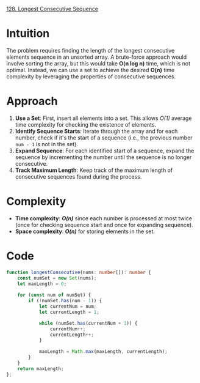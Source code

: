 [128. Longest Consecutive Sequence](https://leetcode.com/problems/longest-consecutive-sequence/)

# Intuition
The problem requires finding the length of the longest consecutive elements sequence in an unsorted array. A brute-force approach would involve sorting the array, but this would take **O(n log n)** time, which is not optimal. Instead, we can use a set to achieve the desired **O(n)** time complexity by leveraging the properties of consecutive sequences.

# Approach
1. **Use a Set**: First, insert all elements into a set. This allows *O(1)* average time complexity for checking the existence of elements.
2. **Identify Sequence Starts**: Iterate through the array and for each number, check if it's the start of a sequence (i.e., the previous number `num - 1` is not in the set).
3. **Expand Sequence**: For each identified start of a sequence, expand the sequence by incrementing the number until the sequence is no longer consecutive.
4. **Track Maximum Length**: Keep track of the maximum length of consecutive sequences found during the process.

# Complexity
- **Time complexity**: ***O(n)*** since each number is processed at most twice (once for checking sequence start and once for expanding sequence).
- **Space complexity**: ***O(n)*** for storing elements in the set.

# Code
```typescript
function longestConsecutive(nums: number[]): number {
    const numSet = new Set(nums);
    let maxLength = 0;
  
    for (const num of numSet) {
        if (!numSet.has(num - 1)) {
            let currentNum = num;
            let currentLength = 1;

            while (numSet.has(currentNum + 1)) {
                currentNum++;
                currentLength++;
            }
  
            maxLength = Math.max(maxLength, currentLength);
        }
    }
    return maxLength;
};

```